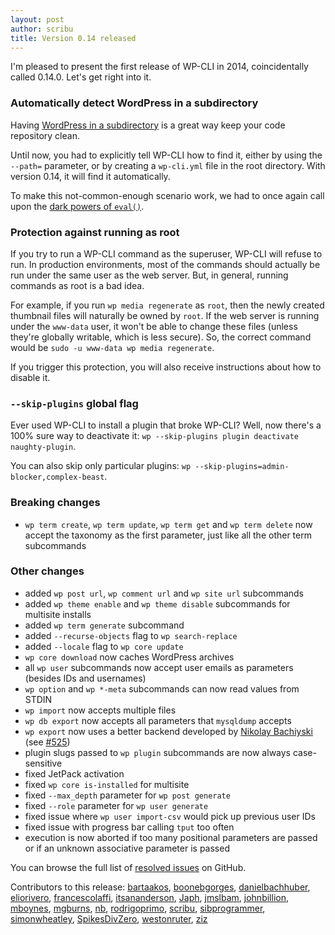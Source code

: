 ```yaml
---
layout: post
author: scribu
title: Version 0.14 released
---
```


I'm pleased to present the first release of WP-CLI in 2014, coincidentally called 0.14.0. Let's get right into it.

### Automatically detect WordPress in a subdirectory

Having [WordPress in a subdirectory][subdir] is a great way keep your code repository clean.

Until now, you had to explicitly tell WP-CLI how to find it, either by using the `--path=` parameter, or by creating a `wp-cli.yml` file in the root directory. With version 0.14, it will find it automatically.

To make this not-common-enough scenario work, we had to once again call upon the [dark powers of `eval()`][eval].

### Protection against running as root

If you try to run a WP-CLI command as the superuser, WP-CLI will refuse to run. In production environments, most of the commands should actually be run under the same user as the web server. But, in general, running commands as root is a bad idea.

For example, if you run `wp media regenerate` as `root`, then the newly created thumbnail files will naturally be owned by `root`. If the web server is running under the `www-data` user, it won't be able to change these files (unless they're globally writable, which is less secure). So, the correct command would be `sudo -u www-data wp media regenerate`.

If you trigger this protection, you will also receive instructions about how to disable it.

### `--skip-plugins` global flag

Ever used WP-CLI to install a plugin that broke WP-CLI? Well, now there's a 100% sure way to deactivate it: `wp --skip-plugins plugin deactivate naughty-plugin`.

You can also skip only particular plugins: `wp --skip-plugins=admin-blocker,complex-beast`.

<div class="announcement breaking" markdown="1">

### <i class="icon-attention"></i> Breaking changes

* `wp term create`, `wp term update`, `wp term get` and `wp term delete` now accept the taxonomy as the first parameter, just like all the other term subcommands

</div>

<div class="announcement changes" markdown="1">

### <i class="icon-info-circled"></i> Other changes

* added `wp post url`, `wp comment url` and `wp site url` subcommands
* added `wp theme enable` and `wp theme disable` subcommands for multisite installs
* added `wp term generate` subcommand
* added `--recurse-objects` flag to `wp search-replace`
* added `--locale` flag to `wp core update`
* `wp core download` now caches WordPress archives
* all `wp user` subcommands now accept user emails as parameters (besides IDs and usernames)
* `wp option` and `wp *-meta` subcommands can now read values from STDIN
* `wp import` now accepts multiple files
* `wp db export` now accepts all parameters that `mysqldump` accepts
* `wp export` now uses a better backend developed by [Nikolay Bachiyski](https://github.com/nb/) (see [#525](https://github.com/wp-cli/wp-cli/pull/525))
* plugin slugs passed to `wp plugin` subcommands are now always case-sensitive
* fixed JetPack activation
* fixed `wp core is-installed` for multisite
* fixed `--max_depth` parameter for `wp post generate`
* fixed `--role` parameter for `wp user generate`
* fixed issue where `wp user import-csv` would pick up previous user IDs
* fixed issue with progress bar calling `tput` too often
* execution is now aborted if too many positional parameters are passed or if an unknown associative parameter is passed

You can browse the full list of [resolved issues](https://github.com/wp-cli/wp-cli/issues?milestone=20&state=closed) on GitHub.

</div>

Contributors to this release: [bartaakos](https://github.com/bartaakos), [boonebgorges](https://github.com/boonebgorges), [danielbachhuber](https://github.com/danielbachhuber), [eliorivero](https://github.com/eliorivero), [francescolaffi](https://github.com/francescolaffi), [itsananderson](https://github.com/itsananderson), [Japh](https://github.com/Japh), [jmslbam](https://github.com/jmslbam), [johnbillion](https://github.com/johnbillion), [mboynes](https://github.com/mboynes), [mgburns](https://github.com/mgburns), [nb](https://github.com/nb), [rodrigoprimo](https://github.com/rodrigoprimo), [scribu](https://github.com/scribu), [sibprogrammer](https://github.com/sibprogrammer), [simonwheatley](https://github.com/simonwheatley), [SpikesDivZero](https://github.com/SpikesDivZero), [westonruter](https://github.com/westonruter), [ziz](https://github.com/ziz)

[subdir]: http://codex.wordpress.org/Giving_WordPress_Its_Own_Directory
[eval]: https://github.com/wp-cli/wp-cli/blob/v0.14.0/php/WP_CLI/Runner.php#L76-95
